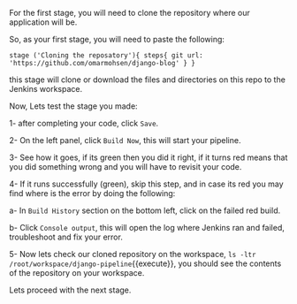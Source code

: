 For the first stage, you will need to clone the repository where our application will be.

So, as your first stage, you will need to paste the following:

`
		stage ('Cloning the reposatory'){
			steps{
				git url: 'https://github.com/omarmohsen/django-blog'
			}
		}
`

this stage will clone or download the files and directories on this repo to the Jenkins workspace.

Now, Lets test the stage you made:

1- after completing your code, click `Save`.

2- On the left panel, click `Build Now`, this will start your pipeline.

3- See how it goes, if its green then you did it right, if it turns red means that you did something wrong and you will have to revisit your code.

4- If it runs successfully (green), skip this step, and in case its red you may find where is the error by doing the following:

a- In `Build History` section on the bottom left, click on the failed red build.

b- Click `Console output`, this will open the log where Jenkins ran and failed, troubleshoot and fix your error.

5- Now lets check our cloned repository on the workspace, `ls -ltr /root/workspace/django-pipeline`{{execute}}, you should see the contents of the repository on your workspace.

Lets proceed with the next stage.
